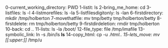 0-current_working_directory: PWD
1-listit: ls
2-bring_me_home: cd
3-listfiles: ls -l
4-listmorefiles: ls -la
5-listfilesdigitonly: ls -lan
6-firstdirectory: mkdir /tmp/holberton
7-movethatfile: mv  tmp/betty tmp/holberton/betty
8-firstdelete: rm tmp/holberton/betty
9-firstdirdeletion: rmdir tmp/holberton
10-back: cd ..
11-lists: ls -la /boot/
12-file_type: file /tmp/imafile
13-symbolic_link: ln -s /bin/ls __ls__
14-copy_html: cp -u *.html..
15-lets_move: mv [[:upper:]]* /tmp/u
